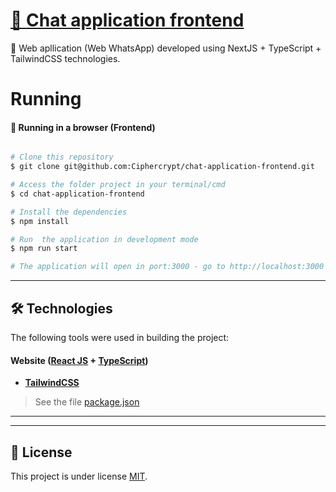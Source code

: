 <h1 align="left">
    <a href="https://pt-br.reactjs.org/">🔗 Chat application frontend</a>
</h1>
<p align="left">🚀 Web apllication (Web WhatsApp) developed using NextJS + TypeScript + TailwindCSS technologies.</p>

Running
=================

#### 🧭 Running in a browser (Frontend)

```bash

# Clone this repository
$ git clone git@github.com:Ciphercrypt/chat-application-frontend.git

# Access the folder project in your terminal/cmd
$ cd chat-application-frontend

# Install the dependencies
$ npm install

# Run  the application in development mode
$ npm run start

# The application will open in port:3000 - go to http://localhost:3000

```
---

## 🛠 Technologies

The following tools were used in building the project:

#### **Website**  ([React JS](https://reactjs.org/)  +  [TypeScript](https://www.typescriptlang.org/))

-   **[TailwindCSS](https://tailwindcss.com/docs/guides/create-react-app)**

> See the file  [package.json](package.json)

---




---

## 📝 License

This project is under license [MIT](./LICENSE.md).

